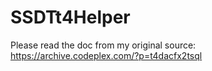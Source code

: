 # SSDTt4Helper

Please read the doc from my original source: https://archive.codeplex.com/?p=t4dacfx2tsql
